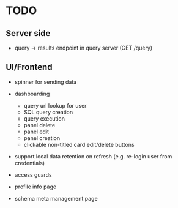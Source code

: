 # TODO

## Server side

 * query -> results endpoint in query server (GET /query)
 
## UI/Frontend

 * spinner for sending data
 * dashboarding
   * query url lookup for user
   * SQL query creation
   * query execution
   * panel delete
   * panel edit
   * panel creation
   * clickable non-titled card edit/delete buttons 

 * support local data retention on refresh (e.g. re-login user from credentials)
 * access guards
 * profile info page
 * schema meta management page
